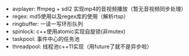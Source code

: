 - avplayer: ffmpeg + sdl2 实现mp4的音视频播放（暂无音视频同步处理）
- regex: md5使用以及regex库的使用（解析rtsp）
- ringbuffer: 一读一写环形队列
- spinlock: c++使用atomic实现自旋锁(非mutex)
- taskpool: 事件中心的任务池
- threadpool: 线程池c++11实现（用future了就不是异步啦）